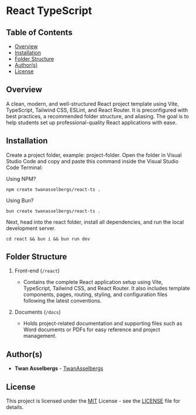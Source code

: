 # React TypeScript

## Table of Contents

- [Overview](#overview)
- [Installation](#installation)
- [Folder Structure](#folder-structure)
- [Author(s)](#authors)
- [License](#license)

## Overview

A clean, modern, and well-structured React project template using Vite, TypeScript, Tailwind CSS, ESLint, and React Router. It is preconfigured with best practices, a recommended folder structure, and aliasing. The goal is to help students set up professional-quality React applications with ease.

## Installation

Create a project folder, example: project-folder. Open the folder in Visual Studio Code and copy and paste this command inside the Visual Studio Code Terminal:

Using NPM?

```
npm create twanasselbergs/react-ts .
```

Using Bun?

```
bun create twanasselbergs/react-ts .
```

Next, head into the react folder, install all dependencies, and run the local development server.

```
cd react && bun i && bun run dev
```

## Folder Structure

1. Front-end (`/react`)

   - Contains the complete React application setup using Vite, TypeScript, Tailwind CSS, and React Router. It also includes template components, pages, routing, styling, and configuration files following the latest conventions.

2. Documents (`/docs`)

   - Holds project-related documentation and supporting files such as Word documents or PDFs for easy reference and project management.

## Author(s)

- **Twan Asselbergs** - [TwanAsselbergs](https://github.com/TwanAsselbergs)

## License

This project is licensed under the [MIT](LICENSE) License - see the [LICENSE](LICENSE) file for details.
